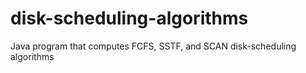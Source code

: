 # disk-scheduling-algorithms
Java program that computes FCFS, SSTF, and SCAN disk-scheduling algorithms
